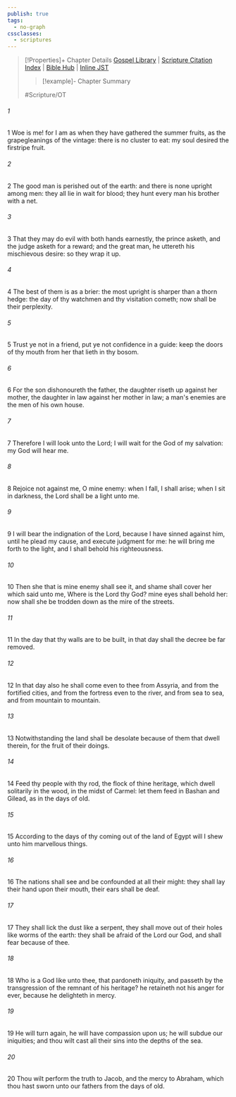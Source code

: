 ```yaml
---
publish: true
tags:
  - no-graph
cssclasses:
  - scriptures
---
```

>[!Properties]+ Chapter Details
>[Gospel Library](https://churchofjesuschrist.org/study/scriptures/ot/micah/7?lang=eng)    |    [Scripture Citation Index](https://scriptures.byu.edu/#08507::c08507)    |    [Bible Hub](https://biblehub.com/micah/7.htm)    |    [Inline JST](https://scripturetoolbox.com/html/ic/Micah/7.html)
>>[!example]- Chapter Summary
>> 
> 
>
>#Scripture/OT
###### 1
1 Woe is me! for I am as when they have gathered the summer fruits, as the grapegleanings of the vintage: there is no cluster to eat: my soul desired the firstripe fruit.
###### 2
2 The good man is perished out of the earth: and there is none upright among men: they all lie in wait for blood; they hunt every man his brother with a net.
###### 3
3 That they may do evil with both hands earnestly, the prince asketh, and the judge asketh for a reward; and the great man, he uttereth his mischievous desire: so they wrap it up.
###### 4
4 The best of them is as a brier: the most upright is sharper than a thorn hedge: the day of thy watchmen and thy visitation cometh; now shall be their perplexity.
###### 5
5 Trust ye not in a friend, put ye not confidence in a guide: keep the doors of thy mouth from her that lieth in thy bosom.
###### 6
6 For the son dishonoureth the father, the daughter riseth up against her mother, the daughter in law against her mother in law; a man's enemies are the men of his own house.
###### 7
7 Therefore I will look unto the Lord; I will wait for the God of my salvation: my God will hear me.
###### 8
8 Rejoice not against me, O mine enemy: when I fall, I shall arise; when I sit in darkness, the Lord shall be a light unto me.
###### 9
9 I will bear the indignation of the Lord, because I have sinned against him, until he plead my cause, and execute judgment for me: he will bring me forth to the light, and I shall behold his righteousness.
###### 10
10 Then she that is mine enemy shall see it, and shame shall cover her which said unto me, Where is the Lord thy God? mine eyes shall behold her: now shall she be trodden down as the mire of the streets.
###### 11
11 In the day that thy walls are to be built, in that day shall the decree be far removed.
###### 12
12 In that day also he shall come even to thee from Assyria, and from the fortified cities, and from the fortress even to the river, and from sea to sea, and from mountain to mountain.
###### 13
13 Notwithstanding the land shall be desolate because of them that dwell therein, for the fruit of their doings.
###### 14
14 Feed thy people with thy rod, the flock of thine heritage, which dwell solitarily in the wood, in the midst of Carmel: let them feed in Bashan and Gilead, as in the days of old.
###### 15
15 According to the days of thy coming out of the land of Egypt will I shew unto him marvellous things.
###### 16
16 The nations shall see and be confounded at all their might: they shall lay their hand upon their mouth, their ears shall be deaf.
###### 17
17 They shall lick the dust like a serpent, they shall move out of their holes like worms of the earth: they shall be afraid of the Lord our God, and shall fear because of thee.
###### 18
18 Who is a God like unto thee, that pardoneth iniquity, and passeth by the transgression of the remnant of his heritage? he retaineth not his anger for ever, because he delighteth in mercy.
###### 19
19 He will turn again, he will have compassion upon us; he will subdue our iniquities; and thou wilt cast all their sins into the depths of the sea.
###### 20
20 Thou wilt perform the truth to Jacob, and the mercy to Abraham, which thou hast sworn unto our fathers from the days of old.
